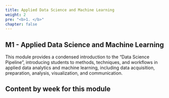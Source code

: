 ```yaml
---
title: Applied Data Science and Machine Learning
weight: 2
pre: "<b>1. </b>"
chapter: false
---
```


## M1 - Applied Data Science and Machine Learning

This module provides a condensed introduction to the “Data Science Pipeline”, introducing students to methods, techniques, and workflows in applied data analytics and machine learning, including data acquisition, preparation, analysis, visualization, and communication.

## Content by week for this module

